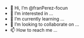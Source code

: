 - 👋 Hi, I’m @franPerez-focun
- 👀 I’m interested in ...
- 🌱 I’m currently learning ...
- 💞️ I’m looking to collaborate on ...
- 📫 How to reach me ...

<!---
franPerez-focun/franPerez-focun is a ✨ special ✨ repository because its `README.md` (this file) appears on your GitHub profile.
You can click the Preview link to take a look at your changes.
--->
